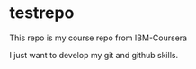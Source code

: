 # testrepo
This repo is my course repo from IBM-Coursera

I just want to develop my git and github skills.

